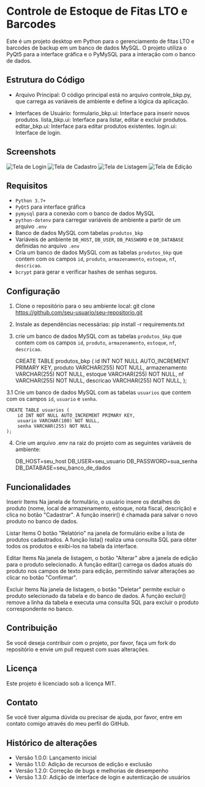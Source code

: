 # Controle de Estoque de Fitas LTO e Barcodes

Este é um projeto desktop em Python para o gerenciamento de fitas LTO e barcodes de backup em um banco de dados MySQL. O projeto utiliza o PyQt5 para a interface gráfica e o PyMySQL para a interação com o banco de dados.

## Estrutura do Código
- Arquivo Principal: 
O código principal está no arquivo controle_bkp.py, que carrega as variáveis de ambiente e define a lógica da aplicação.

- Interfaces de Usuário:
formulario_bkp.ui: Interface para inserir novos produtos.
lista_bkp.ui: Interface para listar, editar e excluir produtos.
editar_bkp.ui: Interface para editar produtos existentes.
login.ui: Interface de login.

## Screenshots

![Tela de Login](screenshots/tela_login.png)
![Tela de Cadastro](screenshots/tela_cadastro.png)
![Tela de Listagem](screenshots/tela_alteracao.png)
![Tela de Edição](screenshots/tela_relatorios.png)

## Requisitos

- `Python 3.7+`
- `PyQt5` para interface gráfica
- `pymysql` para a conexão com o banco de dados MySQL
- `python-dotenv` para carregar variáveis de ambiente a partir de um arquivo `.env`
-  Banco de dados MySQL com tabelas `produtos_bkp`
-  Variáveis de ambiente `DB_HOST`, `DB_USER`, `DB_PASSWORD` e `DB_DATABASE` definidas no arquivo `.env`
-  Cria um banco de dados MySQL com as tabelas `produtos_bkp` que contem com os campos `id`, `produto`, `armazenamento`, `estoque`, `nf`, `descricao`.
-  `bcrypt` para gerar e verificar hashes de senhas seguros.

## Configuração

1. Clone o repositório para o seu ambiente local:
   git clone https://github.com/seu-usuario/seu-repositorio.git

2. Instale as dependências necessárias:
   pip install -r requirements.txt

3. crie um banco de dados MySQL com as tabelas `produtos_bkp` que contem com os campos `id`, `produto`, `armazenamento`, `estoque`, `nf`, `descricao`.

    CREATE TABLE produtos_bkp (
        id INT NOT NULL AUTO_INCREMENT PRIMARY KEY,
        produto VARCHAR(255) NOT NULL,
        armazenamento VARCHAR(255) NOT NULL,
        estoque VARCHAR(255) NOT NULL,
        nf VARCHAR(255) NOT NULL,
        descricao VARCHAR(255) NOT NULL,
    );

3.1 Crie um banco de dados MySQL com as tabelas `usuarios` que contem com os campos `id`, `usuario` e `senha`.

    CREATE TABLE usuarios ( 
        id INT NOT NULL AUTO_INCREMENT PRIMARY KEY, 
        usuario VARCHAR(100) NOT NULL, 
        senha VARCHAR(255) NOT NULL 
    );

4. Crie um arquivo .env na raiz do projeto com as seguintes variáveis de ambiente:

    DB_HOST=seu_host
    DB_USER=seu_usuario
    DB_PASSWORD=sua_senha
    DB_DATABASE=seu_banco_de_dados

## Funcionalidades

Inserir Items
Na janela de formulário, o usuário insere os detalhes do produto (nome, local de armazenamento, estoque, nota fiscal, descrição) e clica no botão "Cadastrar". A função inserir() é chamada para salvar o novo produto no banco de dados.

Listar Items
O botão "Relatório" na janela de formulário exibe a lista de produtos cadastrados. A função lista() realiza uma consulta SQL para obter todos os produtos e exibi-los na tabela da interface.

Editar Items
Na janela de listagem, o botão "Alterar" abre a janela de edição para o produto selecionado. A função editar() carrega os dados atuais do produto nos campos de texto para edição, permitindo salvar alterações ao clicar no botão "Confirmar".

Excluir Items
Na janela de listagem, o botão "Deletar" permite excluir o produto selecionado da tabela e do banco de dados. A função excluir() remove a linha da tabela e executa uma consulta SQL para excluir o produto correspondente no banco.

## Contribuição
Se você deseja contribuir com o projeto, por favor, faça um fork do repositório e envie um pull request com suas alterações.

## Licença
Este projeto é licenciado sob a licença MIT.

## Contato
Se você tiver alguma dúvida ou precisar de ajuda, por favor, entre em contato comigo através do meu perfil do GitHub.

## Histórico de alterações
- Versão 1.0.0: Lançamento inicial
- Versão 1.1.0: Adição de recursos de edição e exclusão
- Versão 1.2.0: Correção de bugs e melhorias de desempenho
- Versão 1.3.0: Adição de interface de login e autenticação de usuários